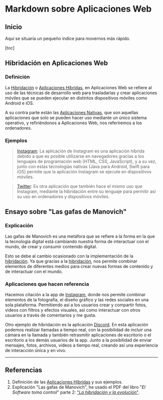 # Markdown sobre Aplicaciones Web

## Inicio
Aquí se situaría un pequeño índice para movernos más rápido.

[toc]

## Hibridación en Aplicaciones Web


### Definición
La <u>Hibridación</u> o <u>Aplicaciones Híbridas</u>, en Aplicaciones Web se refiere al uso de las técnicas de desarrollo web para trasladarlas y crear aplicaciones móviles que se pueden ejecutar en distintos dispositivos móviles como Android e iOS.

A su contra parte están las <u>Aplicaciones Nativas</u>, que son aquellas aplicaciones que solo se pueden hacer uso mediante un único sistema operativo, y refiriéndonos a Aplicaciones Web, nos referiremos a los ordenadores.

### Ejemplos

> [Instagram](https://www.instagram.com): La aplicación de Instagram es una aplicación híbrida debido a que es posible utilizarse en navegadores gracias a los lenguajes de programación web (HTML, CSS, JavaScript), y a su vez, junto con estas tecnologías nativas (Java para Android, Swift para iOS) permite que la aplicación Instagram se ejecute en dispositivos móviles.

> [Twitter](https://www.twitter.com): Es otra aplicación que también hace el mismo uso que Instagram, mediante la hibridación entre su lenguaje para permitir así su uso en ordenadores y dispositivos móviles.





## Ensayo sobre "Las gafas de Manovich"

### Explicación

Las gafas de Manovich es una metáfora que se refiere a la forma en la que la tecnología digital está cambiando nuestra forma de interactuar con el mundo, de crear y consumir contenido digital.

Esto se debe al cambio ocasionado con la implementación de la <u>hibridación</u>. Ya que gracias a la <u>hibridación</u>, nos permite combinar elementos de diferentes medios para crear nuevas formas de contenido y de interactuar con el mundo. 

### Aplicaciones que hacen referencia

Hacemos citación a la app de [Instagram](https://www.instagram.com), donde nos permite combinar elementos de la fotografía, el diseño gráfico y las redes sociales en una sola plataforma. Permitiendo así a los usuarios crear y compartir fotos, videos con filtros y efectos visuales,  así como interactuar con otros usuarios a través de comentarios y me gusta.

Otro ejemplo de hibridación es la aplicación [Discord](https://discord.com). En esta aplicación podemos realizar llamadas a tiempo real, con la posibilidad de incluir una cámara en la llamada y también retrasmitir aplicaciones de escritorio o el escritorio a los demás usuarios de la app. Junto a la posibilidad de enviar mensajes, fotos, archivos, vídeos a tiempo real, creando así una experiencia de interacción única y en vivo.





---



## Referencias

1. Definición de las [Aplicaciones Híbridas](https://blog.mdcloud.es/aplicaciones-hibridas-frameworks-ejemplos-y-ventajas/) y sus ejemplos.
2.  Explicación "Las gafas de Manovich", he usado el PDF del libro "_El Software toma control_"  parte 2: ["_La hibridación y la evolución_"](https://drive.google.com/file/d/1NhvkqpfimVpAtV7UOYkg-wMOS9tCWfJE/view?usp=sharing).

